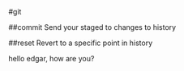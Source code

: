#git

##commit
Send your staged to changes to history

##reset
Revert to a specific point in history


hello edgar, how are you?
